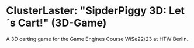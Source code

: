 # ClusterLaster: "SipderPiggy 3D: Let´s Cart!" (3D-Game)
A 3D carting game for the Game Engines Course WiSe22/23 at HTW Berlin. 
